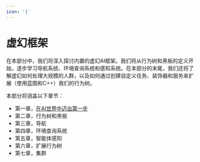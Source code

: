 ```yaml
---
icon: '1'
---
```


# 虚幻框架

在本部分中，我们将深入探讨内置的虚幻AI框架。我们将从行为树和黑板的定义开始，逐步学习导航系统、环境查询系统和感知系统。在本部分的末尾，我们还将了解虚幻如何处理大规模的人群，以及如何通过创建自定义任务、装饰器和服务来扩展（使用蓝图和C++）我们的行为树。

本部分将涵盖以下章节：

* 第一章，[在AI世界中迈出第一步](ta-ru-ren-gong-zhi-neng-shi-jie-de-di-yi-bu/)
* 第二章，行为树和黑板
* 第三章，导航
* 第四章，环境查询系统
* 第五章，智能体感知
* 第六章，扩展行为树
* 第七章，集群
